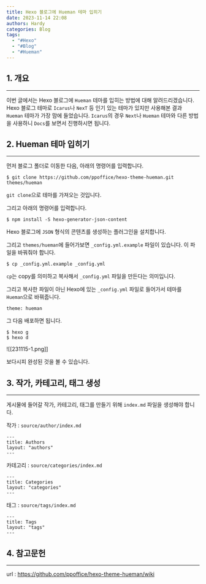 ```yaml
---
title: Hexo 블로그에 Hueman 테마 입히기
date: 2023-11-14 22:08
authors: Hardy
categories: Blog
tags:
  - "#Hexo"
  - "#Blog"
  - "#Hueman"
---
```


## 1. 개요
---
이번 글에서는 Hexo 블로그에 `Hueman` 테마를 입히는 방법에 대해 알려드리겠습니다.
Hexo 블로그 테마로 `Icarus`나 `NexT` 등 인기 있는 테마가 있지만 사용해본 결과 `Hueman` 테마가 가장 맘에 들었습니다.
`Icarus`의 경우 `Next`나 `Hueman` 테마와 다른 방법을 사용하니 `Docs`를 보면서 진행하시면 됩니다.

## 2. Hueman 테마 입히기
---
먼저 블로그 폴더로 이동한 다음, 아래의 명령어를 입력합니다.

```
$ git clone https://github.com/ppoffice/hexo-theme-hueman.git themes/hueman
```

`git clone`으로 테마를 가져오는 것입니다.

그리고 아래의 명령어를 입력합니다.

```
$ npm install -S hexo-generator-json-content
```

Hexo 블로그에 `JSON` 형식의 콘텐츠를 생성하는 플러그인을 설치합니다.

그리고 `themes/hueman`에 들어가보면 `_config.yml.example` 파일이 있습니다.
이 파일을 바꿔줘야 합니다.

```
$ cp _config.yml.example _config.yml
```

`cp`는 copy를 의미하고 복사해서 `_config.yml` 파일을 만든다는 의미입니다.

그리고 복사한 파일이 아닌 Hexo에 있는 `_config.yml` 파일로 들어가서 테마를 `Hueman`으로 바꿔줍니다.

```
theme: hueman
```

그 다음 배포하면 됩니다.

```
$ hexo g
$ hexo d
```

![[231115-1.png]]

보다시피 완성된 것을 볼 수 있습니다.

## 3. 작가, 카테고리, 태그 생성
---
게시물에 들어갈 작가, 카테고리, 태그를 만들기 위해 `index.md` 파일을 생성해야 합니다.

작가 : `source/author/index.md`

```
---
title: Authors
layout: "authors"
---
```

카테고리 : `source/categories/index.md`

```
---
title: Categories
layout: "categories"
---
```

태그 : `source/tags/index.md`

```
---
title: Tags
layout: "tags"
---
```

## 4. 참고문헌
---
url : https://github.com/ppoffice/hexo-theme-hueman/wiki
